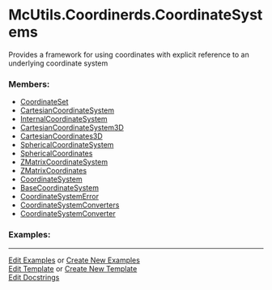 # <a id="McUtils.Coordinerds.CoordinateSystems">McUtils.Coordinerds.CoordinateSystems</a>
    
Provides a framework for using coordinates with explicit reference to an underlying coordinate system

### Members:

  - [CoordinateSet](CoordinateSystems/CoordinateSet/CoordinateSet.md)
  - [CartesianCoordinateSystem](CoordinateSystems/CommonCoordinateSystems/CartesianCoordinateSystem.md)
  - [InternalCoordinateSystem](CoordinateSystems/CommonCoordinateSystems/InternalCoordinateSystem.md)
  - [CartesianCoordinateSystem3D](CoordinateSystems/CommonCoordinateSystems/CartesianCoordinateSystem3D.md)
  - [CartesianCoordinates3D](CoordinateSystems/CommonCoordinateSystems/CartesianCoordinates3D.md)
  - [SphericalCoordinateSystem](CoordinateSystems/CommonCoordinateSystems/SphericalCoordinateSystem.md)
  - [SphericalCoordinates](CoordinateSystems/CommonCoordinateSystems/SphericalCoordinates.md)
  - [ZMatrixCoordinateSystem](CoordinateSystems/CommonCoordinateSystems/ZMatrixCoordinateSystem.md)
  - [ZMatrixCoordinates](CoordinateSystems/CommonCoordinateSystems/ZMatrixCoordinates.md)
  - [CoordinateSystem](CoordinateSystems/CoordinateSystem/CoordinateSystem.md)
  - [BaseCoordinateSystem](CoordinateSystems/CoordinateSystem/BaseCoordinateSystem.md)
  - [CoordinateSystemError](CoordinateSystems/CoordinateSystem/CoordinateSystemError.md)
  - [CoordinateSystemConverters](CoordinateSystems/CoordinateSystemConverter/CoordinateSystemConverters.md)
  - [CoordinateSystemConverter](CoordinateSystems/CoordinateSystemConverter/CoordinateSystemConverter.md)

### Examples:



___

[Edit Examples](https://github.com/McCoyGroup/References/edit/gh-pages/Documentation/examples/McUtils/Coordinerds/CoordinateSystems.md) or 
[Create New Examples](https://github.com/McCoyGroup/References/new/gh-pages/?filename=Documentation/examples/McUtils/Coordinerds/CoordinateSystems.md) <br/>
[Edit Template](https://github.com/McCoyGroup/References/edit/gh-pages/Documentation/templates/McUtils/Coordinerds/CoordinateSystems.md) or 
[Create New Template](https://github.com/McCoyGroup/References/new/gh-pages/?filename=Documentation/templates/McUtils/Coordinerds/CoordinateSystems.md) <br/>
[Edit Docstrings](https://github.com/McCoyGroup/McUtils/edit/master/Coordinerds/CoordinateSystems/__init__.py?message=Update%20Docs)